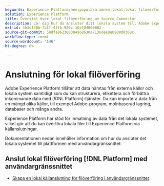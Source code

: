 ```yaml
---
keywords: Experience Platform;hem;populära ämnen;lokal;lokal filöverföring;lokalt system
solution: Experience Platform
title: Översikt över lokal filöverföring av Source Connector
description: Lär dig hur du ansluter ditt lokala system till Adobe Experience Platform via användargränssnittet
exl-id: 4b3cf486-7aff-4ffb-920c-10af04000083
source-git-commit: 59dfa862388394a68630a7136dee8e8988d0368c
workflow-type: tm+mt
source-wordcount: '146'
ht-degree: 0%

---
```


# Anslutning för lokal filöverföring

Adobe Experience Platform tillåter att data hämtas från externa källor och lokala system samtidigt som du kan strukturera, etikettera och förbättra inkommande data med [!DNL Platform]-tjänster. Du kan importera data från en mängd olika källor, till exempel Adobe-program, molnbaserad lagring, databaser och många andra.

Experience Platform har stöd för inmatning av data från det lokala systemet, vilket gör att du kan överföra lokala filer till Experience Platform via källanslutningar.

Dokumentationen nedan innehåller information om hur du ansluter det lokala systemet till plattformen med användargränssnittet:

## Anslut lokal filöverföring [!DNL Platform] med användargränssnittet

- [Skapa en lokal källanslutning för filöverföring i användargränssnittet](../../tutorials/ui/create/local-system/local-file-upload.md)
